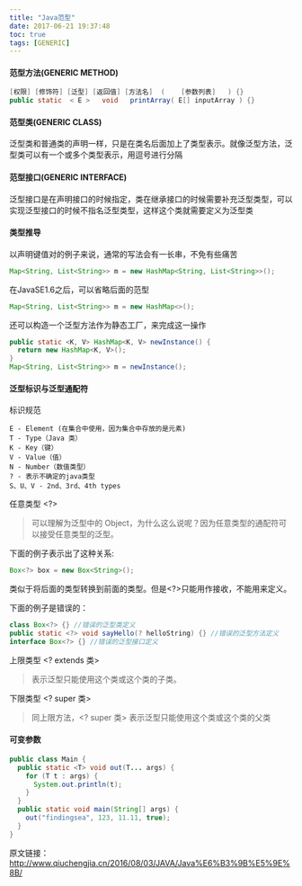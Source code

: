 ```yaml
---
title: "Java范型"
date: 2017-06-21 19:37:48
toc: true
tags: [GENERIC]
---
```


#### 范型方法(GENERIC METHOD)

```java
[权限] [修饰符] [泛型] [返回值] [方法名]  (    [参数列表]   ) {}
public static  < E >   void   printArray( E[] inputArray ) {}
```

#### 范型类(GENERIC CLASS)

泛型类和普通类的声明一样，只是在类名后面加上了类型表示。就像泛型方法，泛型类可以有一个或多个类型表示，用逗号进行分隔

#### 范型接口(GENERIC INTERFACE)

泛型接口是在声明接口的时候指定，类在继承接口的时候需要补充泛型类型，可以实现泛型接口的时候不指名泛型类型，这样这个类就需要定义为泛型类

#### 类型推导

以声明键值对的例子来说，通常的写法会有一长串，不免有些痛苦

```java
Map<String, List<String>> m = new HashMap<String, List<String>>();
```

在JavaSE1.6之后，可以省略后面的范型

```java
Map<String, List<String>> m = new HashMap<>();
```

还可以构造一个泛型方法作为静态工厂，来完成这一操作

```java
public static <K, V> HashMap<K, V> newInstance() {
  return new HashMap<K, V>();
}
Map<String, List<String>> m = newInstance();
```

#### 泛型标识与泛型通配符

标识规范

```
E - Element (在集合中使用，因为集合中存放的是元素)
T - Type（Java 类）
K - Key（键）
V - Value（值）
N - Number（数值类型）
? - 表示不确定的java类型
S、U、V - 2nd、3rd、4th types
```

任意类型 <?>

> 可以理解为泛型中的 Object，为什么这么说呢？因为任意类型的通配符可以接受任意类型的泛型。

下面的例子表示出了这种关系:

```java
Box<?> box = new Box<String>();
```

类似于将后面的类型转换到前面的类型。但是<?>只能用作接收，不能用来定义。

下面的例子是错误的：

```java
class Box<?> {} //错误的泛型类定义
public static <?> void sayHello(? helloString) {} //错误的泛型方法定义
interface Box<?> {} //错误的泛型接口定义
```

上限类型 <? extends 类>

> <? extends 类> 表示泛型只能使用这个类或这个类的子类。

下限类型 <? super 类>

> 同上限方法，<? super 类> 表示泛型只能使用这个类或这个类的父类

#### 可变参数

```java
public class Main {
  public static <T> void out(T... args) {
    for (T t : args) {
      System.out.println(t);
    }
  }
  public static void main(String[] args) {
    out("findingsea", 123, 11.11, true);
  }
}
```

原文链接：<http://www.qiuchengjia.cn/2016/08/03/JAVA/Java%E6%B3%9B%E5%9E%8B/>

